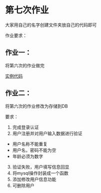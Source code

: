 # 第七次作业 
       
大家用自己的名字创建文件夹放自己的代码即可      
       
作业要求：

## 作业一：

将第六次的作业做完

[实例代码](https://github.com/51reboot/actual_07_homework/tree/master/06/kk)

## 作业二：

将第六次的作业修改为存储到DB

要求：

1. 完成登录认证
2. 用户注册并对用户输入数据进行验证
+ 用户名称不能重复
+ 用户名，密码不能为空
+ 年龄必须为数字
3. 验证失败，用户填写信息回显
4. 将mysql操作封装成一个函数
5. 添加修改用户信息功能
6. 可删除用户
